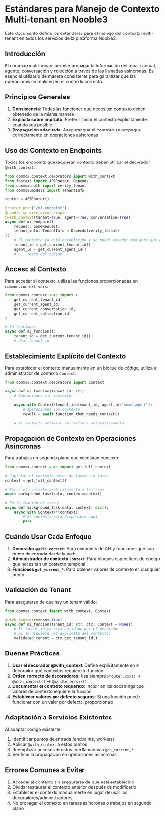 # Estándares para Manejo de Contexto Multi-tenant en Nooble3

Este documento define los estándares para el manejo del contexto multi-tenant en todos los servicios de la plataforma Nooble3.

## Introducción

El contexto multi-tenant permite propagar la información del tenant actual, agente, conversación y colección a través de las llamadas asíncronas. Es esencial utilizarlo de manera consistente para garantizar que las operaciones se realicen en el contexto correcto.

## Principios Generales

1. **Consistencia**: Todas las funciones que necesiten contexto deben obtenerlo de la misma manera
2. **Explícito sobre implícito**: Preferir pasar el contexto explícitamente cuando sea posible
3. **Propagación adecuada**: Asegurar que el contexto se propague correctamente en operaciones asíncronas

## Uso del Contexto en Endpoints

Todos los endpoints que requieran contexto deben utilizar el decorador `@with_context`:

```python
from common.context.decorators import with_context
from fastapi import APIRouter, Depends
from common.auth import verify_tenant
from common.models import TenantInfo

router = APIRouter()

@router.post("/mi-endpoint")
@handle_service_error_simple
@with_context(tenant=True, agent=True, conversation=True)
async def mi_endpoint(
    request: SomeRequest,
    tenant_info: TenantInfo = Depends(verify_tenant)
):
    # El contexto ya está establecido y se puede acceder mediante get_current_*
    tenant_id = get_current_tenant_id()
    agent_id = get_current_agent_id()
    # ... resto del código
```

## Acceso al Contexto

Para acceder al contexto, utiliza las funciones proporcionadas en `common.context.vars`:

```python
from common.context.vars import (
    get_current_tenant_id,
    get_current_agent_id,
    get_current_conversation_id,
    get_current_collection_id
)

# En funciones
async def mi_funcion():
    tenant_id = get_current_tenant_id()
    # Usar tenant_id
```

## Establecimiento Explícito del Contexto

Para establecer el contexto manualmente en un bloque de código, utiliza el administrador de contexto `Context`:

```python
from common.context.decorators import Context

async def mi_funcion(tenant_id: str):
    # Operaciones sin contexto
    
    async with Context(tenant_id=tenant_id, agent_id="some_agent"):
        # Operaciones con contexto
        result = await function_that_needs_context()
    
    # El contexto anterior se restaura automáticamente
```

## Propagación de Contexto en Operaciones Asíncronas

Para trabajos en segundo plano que necesitan contexto:

```python
from common.context.vars import get_full_context

# Capturar el contexto antes de lanzar la tarea
context = get_full_context()

# Pasar el contexto explícitamente a la tarea
await background_task(data, context=context)

# En la función de tarea:
async def background_task(data, context: dict):
    async with Context(**context):
        # El contexto está disponible aquí
        pass
```

## Cuándo Usar Cada Enfoque

1. **Decorador `@with_context`**: Para endpoints de API y funciones que son punto de entrada desde la web
2. **Administrador de contexto `Context`**: Para bloques específicos de código que necesitan un contexto temporal
3. **Funciones `get_current_*`**: Para obtener valores de contexto en cualquier punto

## Validación de Tenant

Para asegurarse de que hay un tenant válido:

```python
from common.context import with_context, Context

@with_context(tenant=True)
async def mi_funcion(tenant_id: str, ctx: Context = None):
    # El tenant_id ya está validado por el decorador
    # Si se requiere uso explícito del contexto:
    validated_tenant = ctx.get_tenant_id()
```

## Buenas Prácticas

1. **Usar el decorador @with_context**: Define explícitamente en el decorador qué contextos requiere tu función
2. **Orden correcto de decoradores**: Usa siempre `@router.xxx()` → `@with_context()` → `@handle_errors()`
3. **Documentar el contexto requerido**: Incluir en los docstrings qué valores de contexto requiere la función
4. **Establecer valores por defecto seguros**: Si una función puede funcionar con un valor por defecto, proporciónalo

## Adaptación a Servicios Existentes

Al adaptar código existente:

1. Identificar puntos de entrada (endpoints, workers)
2. Aplicar `@with_context` a estos puntos
3. Reemplazar accesos directos con llamadas a `get_current_*`
4. Verificar la propagación en operaciones asíncronas

## Errores Comunes a Evitar

1. Acceder al contexto sin asegurarse de que esté establecido
2. Olvidar restaurar el contexto anterior después de modificarlo
3. Establecer el contexto manualmente en lugar de usar los decoradores/administradores
4. No propagar el contexto en tareas asíncronas o trabajos en segundo plano
